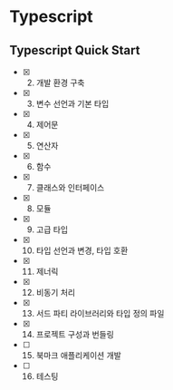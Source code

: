 # Typescript

## Typescript Quick Start

- [x] 2. 개발 환경 구축
- [x] 3. 변수 선언과 기본 타입
- [x] 4. 제어문
- [x] 5. 연산자
- [x] 6. 함수
- [x] 7. 클래스와 인터페이스
- [x] 8. 모듈
- [x] 9. 고급 타입
- [x] 10. 타입 선언과 변경, 타입 호환
- [x] 11. 제너릭
- [x] 12. 비동기 처리
- [x] 13. 서드 파티 라이브러리와 타입 정의 파일
- [x] 14. 프로젝트 구성과 번들링
- [ ] 15. 북마크 애플리케이션 개발
- [ ] 16. 테스팅




